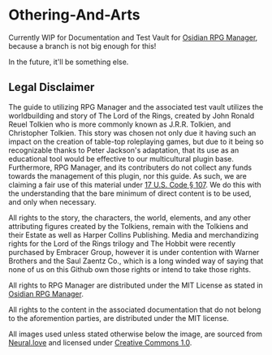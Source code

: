 # Othering-And-Arts

Currently WIP for Documentation and Test Vault for [Osidian RPG Manager](https://github.com/carlonicora/obsidian-rpg-manager), because a branch is not big enough for this!

In the future, it'll be something else. 


## Legal Disclaimer

The guide to utilizing RPG Manager and the associated test vault utilizes the worldbuilding and story of The Lord of the Rings, created by John Ronald Reuel Tolkien who is more commonly known as J.R.R. Tolkien, and Christopher Tolkien. This story was chosen not only due it having such an impact on the creation of table-top roleplaying games, but due to it being so recognizable thanks to Peter Jackson's adaptation, that its use as an educational tool would be effective to our multicultural plugin base. Furthermore, RPG Manager, and its contributers do not collect any funds towards the management of this plugin, nor this guide. As such, we are claiming a fair use of this material under [17 U.S. Code § 107](https://www.copyright.gov/title17/92chap1.html#107). We do this with the understanding that the bare minimum of direct content is to be used, and only when necessary. 


All rights to the story, the characters, the world, elements, and any other attributing figures created by the Tolkiens, remain with the Tolkiens and their Estate as well as Harper Collins Publishing. Media and merchandizing rights for the Lord of the Rings trilogy and The Hobbit were recently purchased by Embracer Group, however it is under contention with Warner Brothers and the Saul Zaentz Co., which is a long winded way of saying that none of us on this Github own those rights or intend to take those rights. 

All rights to RPG Manager are distributed under the MIT License as stated in [Osidian RPG Manager](https://github.com/carlonicora/obsidian-rpg-manager).  

All rights to the content in the associated documentation that do not belong to the aforemention parties, are distributed under the MIT license. 

All images used unless stated otherwise below the image, are sourced from [Neural.love](https://neural.love) and licensed under [Creative Commons 1.0](https://creativecommons.org/licenses/by/1.0/). 
